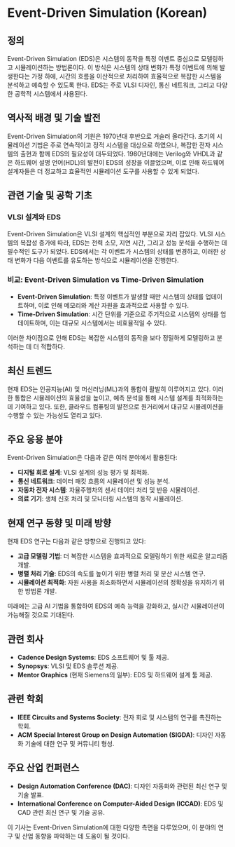 # Event-Driven Simulation (Korean)

## 정의

Event-Driven Simulation (EDS)은 시스템의 동작을 특정 이벤트 중심으로 모델링하고 시뮬레이션하는 방법론이다. 이 방식은 시스템의 상태 변화가 특정 이벤트에 의해 발생한다는 가정 하에, 시간의 흐름을 이산적으로 처리하여 효율적으로 복잡한 시스템을 분석하고 예측할 수 있도록 한다. EDS는 주로 VLSI 디자인, 통신 네트워크, 그리고 다양한 공학적 시스템에서 사용된다.

## 역사적 배경 및 기술 발전

Event-Driven Simulation의 기원은 1970년대 후반으로 거슬러 올라간다. 초기의 시뮬레이션 기법은 주로 연속적이고 정적 시스템을 대상으로 하였으나, 복잡한 전자 시스템의 출현과 함께 EDS의 필요성이 대두되었다. 1980년대에는 Verilog와 VHDL과 같은 하드웨어 설명 언어(HDL)의 발전이 EDS의 성장을 이끌었으며, 이로 인해 하드웨어 설계자들은 더 정교하고 효율적인 시뮬레이션 도구를 사용할 수 있게 되었다.

## 관련 기술 및 공학 기초

### VLSI 설계와 EDS

Event-Driven Simulation은 VLSI 설계의 핵심적인 부분으로 자리 잡았다. VLSI 시스템의 복잡성 증가에 따라, EDS는 전력 소모, 지연 시간, 그리고 성능 분석을 수행하는 데 필수적인 도구가 되었다. EDS에서는 각 이벤트가 시스템의 상태를 변경하고, 이러한 상태 변화가 다음 이벤트를 유도하는 방식으로 시뮬레이션을 진행한다.

### 비교: Event-Driven Simulation vs Time-Driven Simulation

- **Event-Driven Simulation**: 특정 이벤트가 발생할 때만 시스템의 상태를 업데이트하며, 이로 인해 메모리와 계산 자원을 효과적으로 사용할 수 있다.
- **Time-Driven Simulation**: 시간 단위를 기준으로 주기적으로 시스템의 상태를 업데이트하며, 이는 대규모 시스템에서는 비효율적일 수 있다.

이러한 차이점으로 인해 EDS는 복잡한 시스템의 동작을 보다 정밀하게 모델링하고 분석하는 데 더 적합하다.

## 최신 트렌드

현재 EDS는 인공지능(AI) 및 머신러닝(ML)과의 통합이 활발히 이루어지고 있다. 이러한 통합은 시뮬레이션의 효율성을 높이고, 예측 분석을 통해 시스템 설계를 최적화하는 데 기여하고 있다. 또한, 클라우드 컴퓨팅의 발전으로 원거리에서 대규모 시뮬레이션을 수행할 수 있는 가능성도 열리고 있다.

## 주요 응용 분야

Event-Driven Simulation은 다음과 같은 여러 분야에서 활용된다:

- **디지털 회로 설계**: VLSI 설계의 성능 평가 및 최적화.
- **통신 네트워크**: 데이터 패킷 흐름의 시뮬레이션 및 성능 분석.
- **자동차 전자 시스템**: 자율주행차의 센서 데이터 처리 및 반응 시뮬레이션.
- **의료 기기**: 생체 신호 처리 및 모니터링 시스템의 동작 시뮬레이션.

## 현재 연구 동향 및 미래 방향

현재 EDS 연구는 다음과 같은 방향으로 진행되고 있다:

- **고급 모델링 기법**: 더 복잡한 시스템을 효과적으로 모델링하기 위한 새로운 알고리즘 개발.
- **병렬 처리 기술**: EDS의 속도를 높이기 위한 병렬 처리 및 분산 시스템 연구.
- **시뮬레이션 최적화**: 자원 사용을 최소화하면서 시뮬레이션의 정확성을 유지하기 위한 방법론 개발.

미래에는 고급 AI 기법을 통합하여 EDS의 예측 능력을 강화하고, 실시간 시뮬레이션이 가능해질 것으로 기대된다.

## 관련 회사

- **Cadence Design Systems**: EDS 소프트웨어 및 툴 제공.
- **Synopsys**: VLSI 및 EDS 솔루션 제공.
- **Mentor Graphics** (현재 Siemens의 일부): EDS 및 하드웨어 설계 툴 제공.

## 관련 학회

- **IEEE Circuits and Systems Society**: 전자 회로 및 시스템의 연구를 촉진하는 학회.
- **ACM Special Interest Group on Design Automation (SIGDA)**: 디자인 자동화 기술에 대한 연구 및 커뮤니티 형성.

## 주요 산업 컨퍼런스

- **Design Automation Conference (DAC)**: 디자인 자동화와 관련된 최신 연구 및 기술 발표.
- **International Conference on Computer-Aided Design (ICCAD)**: EDS 및 CAD 관련 최신 연구 및 기술 공유. 

이 기사는 Event-Driven Simulation에 대한 다양한 측면을 다루었으며, 이 분야의 연구 및 산업 동향을 파악하는 데 도움이 될 것이다.